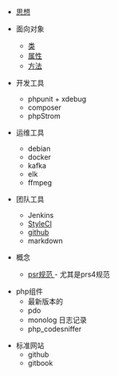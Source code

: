 
* [思想](README.md)

* 面向对象
    + [类](Object-oriented/class.md)
    + [属性](Object-oriented/attribute.md)
    + [方法](Object-oriented/method.md)

* 开发工具
    + phpunit + xdebug
    + composer
    + phpStrom
    
* 运维工具
    + debian
    + docker
    + kafka
    + elk
    + ffmpeg

* 团队工具
    + Jenkins
    + [StyleCI](StyleCI/README.md)
    + [github](https://github.com)
    + markdown

* 概念
    + [psr规范 ](https://github.com/PizzaLiu/PHP-FIG) - 尤其是prs4规范
    
+ php组件
    + 最新版本的
    + pdo
    + monolog 日志记录
    + php_codesniffer

* 标准网站    
    + github
    + gitbook